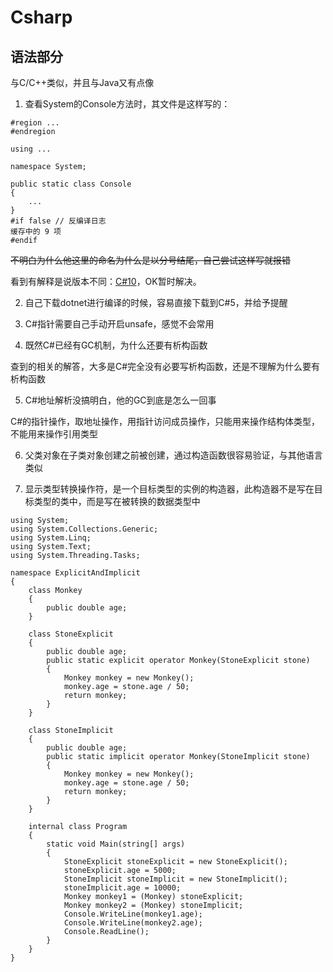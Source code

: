 # Csharp

## 语法部分
与C/C++类似，并且与Java又有点像

1. 查看System的Console方法时，其文件是这样写的：
```
#region ...
#endregion

using ...

namespace System;

public static class Console
{
    ...
}
#if false // 反编译日志
缓存中的 9 项
#endif
```
~~不明白为什么他这里的命名为什么是以分号结尾，自己尝试这样写就报错~~

看到有解释是说版本不同：[C#10](https://blog.csdn.net/weixin_42011858/article/details/112752977)，OK暂时解决。

2. 自己下载dotnet进行编译的时候，容易直接下载到C#5，并给予提醒

3. C#指针需要自己手动开启unsafe，感觉不会常用

4. 既然C#已经有GC机制，为什么还要有析构函数

查到的相关的解答，大多是C#完全没有必要写析构函数，还是不理解为什么要有析构函数

5. C#地址解析没搞明白，他的GC到底是怎么一回事

C#的指针操作，取地址操作，用指针访问成员操作，只能用来操作结构体类型，不能用来操作引用类型

6. 父类对象在子类对象创建之前被创建，通过构造函数很容易验证，与其他语言类似

7. 显示类型转换操作符，是一个目标类型的实例的构造器，此构造器不是写在目标类型的类中，而是写在被转换的数据类型中

```
using System;
using System.Collections.Generic;
using System.Linq;
using System.Text;
using System.Threading.Tasks;

namespace ExplicitAndImplicit
{
    class Monkey
    {
        public double age;
    }

    class StoneExplicit
    {
        public double age;
        public static explicit operator Monkey(StoneExplicit stone)
        {
            Monkey monkey = new Monkey();
            monkey.age = stone.age / 50;
            return monkey;
        }
    }

    class StoneImplicit
    {
        public double age;
        public static implicit operator Monkey(StoneImplicit stone)
        {
            Monkey monkey = new Monkey();
            monkey.age = stone.age / 50;
            return monkey;
        }
    }

    internal class Program
    {
        static void Main(string[] args)
        {
            StoneExplicit stoneExplicit = new StoneExplicit();
            stoneExplicit.age = 5000;
            StoneImplicit stoneImplicit = new StoneImplicit();
            stoneImplicit.age = 10000;
            Monkey monkey1 = (Monkey) stoneExplicit;
            Monkey monkey2 = (Monkey) stoneImplicit;
            Console.WriteLine(monkey1.age);
            Console.WriteLine(monkey2.age);
            Console.ReadLine();
        }
    }
}
```


